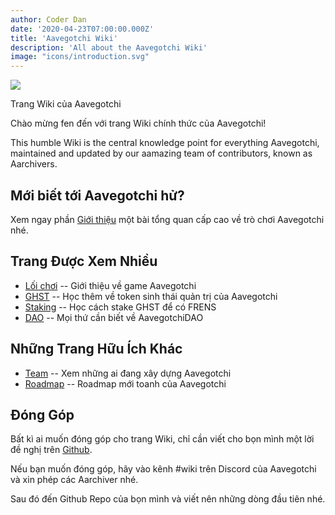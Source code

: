 ```yaml
---
author: Coder Dan
date: '2020-04-23T07:00:00.000Z'
title: 'Aavegotchi Wiki'
description: 'All about the Aavegotchi Wiki'
image: "icons/introduction.svg"
---
```


<div class="headerImageContainer">
<img class="headerImage" src="/icons/introduction.svg">
<p class="headerImageText">Trang Wiki của Aavegotchi</p>
</div>

Chào mừng fen đến với trang Wiki chính thức của Aavegotchi!

This humble Wiki is the central knowledge point for everything Aavegotchi, maintained and updated by our aamazing team of contributors, known as Aarchivers.

## Mới biết tới Aavegotchi hử?

Xem ngay phần [Giới thiệu](https://wiki.aavegotchi.com/introduction) một bài tổng quan cấp cao về trò chơi Aavegotchi nhé.

## Trang Được Xem Nhiều
* [Lối chơi](https://wiki.aavegotchi.com/gameplay) -- Giới thiệu về game Aavegotchi
* [GHST](https://wiki.aavegotchi.com/ghst) -- Học thêm về token sinh thái quản trị của Aavegotchi
* [Staking](https://wiki.aavegotchi.com/staking) -- Học cách stake GHST để có FRENS
* [DAO](https://wiki.aavegotchi.com/dao) -- Mọi thứ cần biết về AavegotchiDAO

## Những Trang Hữu Ích Khác

* [Team](https://wiki.aavegotchi.com/team) -- Xem những ai đang xây dựng Aavegotchi
* [Roadmap](https://wiki.aavegotchi.com/roadmap) -- Roadmap mới toanh của Aavegotchi



## Đóng Góp

Bất kì ai muốn đóng góp cho trang Wiki, chỉ cần viết cho bọn mình một lời đề nghị trên [Github](https://github.com/aavegotchi/aavegotchi-wiki).

Nếu bạn muốn đóng góp, hãy vào kênh #wiki trên Discord của Aavegotchi và xin phép các Aarchiver nhé.

Sau đó đến Github Repo của bọn mình và viết nên những dòng đầu tiên nhé. 